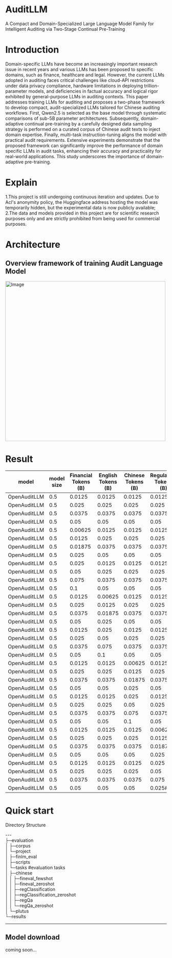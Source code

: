 # AuditLLM

A Compact and Domain-Specialized Large Language Model Family for Intelligent Auditing via Two-Stage Continual Pre-Training

# Introduction

Domain-specific LLMs have become an increasingly important research issue in recent years and various LLMs has been proposed to specific domains, such as finance, healthcare and legal. However, the current LLMs adopted in auditing faces critical challenges like cloud-API restrictions under data privacy compliance, hardware limitations in deploying trillion-parameter models, and deficiencies in factual accuracy and logical rigor exhibited by general-purpose LLMs in auditing contexts. This paper addresses training LLMs for auditing and proposes a two-phase framework to develop compact, audit-specialized LLMs tailored for Chinese auditing workflows. First, Qwen2.5 is selected as the base model through systematic comparisons of sub-5B parameter architectures. Subsequently, domain-adaptive continual pre-training by a carefully designed data sampling strategy is performed on a curated corpus of Chinese audit texts to inject domain expertise. Finally, multi-task instruction-tuning aligns the model with practical audit requirements. Extensive experiments demonstrate that the proposed framework can significantly improve the performance of domain specific LLMs in audit tasks, enhancing their accuracy and practicality for real-world applications. This study underscores the importance of domain-adaptive pre-training.

# Explain

1.This project is still undergoing continuous iteration and updates. Due to Acl's anonymity policy, the Huggingface address hosting the model was temporarily hidden, but the experimental data is now publicly available;
2.The data and models provided in this project are for scientific research purposes only and are strictly prohibited from being used for commercial purposes.

# Architecture

## Overview framework of training Audit Language Model


<img src="" alt="Image" width="500"/>


# Result

| model        | model size | Financial Tokens (B) | English Tokens (B) | Chinese Tokens (B) | Regulation Tokens (B) | FinanceIQ | reg-entity | reg-problem-entity | reg-legal-name | reg-relation | Average Performance |
| ------------ | ---------- | -------------------- | ------------------ | ------------------ | --------------------- | --------- | ---------- | ------------------ | -------------- | ------------ | ------------------- |
| OpenAuditLLM | 0.5        | 0.0125               | 0.0125             | 0.0125             | 0.0125                | 44.03     | 41.77      | 26.8               | 14.68          | 14.53        | 28.362              |
| OpenAuditLLM | 0.5        | 0.025                | 0.025              | 0.025              | 0.025                 | 40.91     | 41.96      | 22.28              | 16.06          | 23.93        | 29.028              |
| OpenAuditLLM | 0.5        | 0.0375               | 0.0375             | 0.0375             | 0.0375                | 41.23     | 46.03      | 26.14              | 15.6           | 24.79        | 30.758              |
| OpenAuditLLM | 0.5        | 0.05                 | 0.05               | 0.05               | 0.05                  | 40.83     | 50.35      | 26.14              | 16.06          | 26.5         | 31.976              |
| OpenAuditLLM | 0.5        | 0.00625              | 0.0125             | 0.0125             | 0.0125                | 40.52     | 43.1       | 24.18              | 16.97          | 22.22        | 29.398              |
| OpenAuditLLM | 0.5        | 0.0125               | 0.025              | 0.025              | 0.025                 | 41.06     | 43.23      | 18.95              | 16.97          | 23.93        | 28.828              |
| OpenAuditLLM | 0.5        | 0.01875              | 0.0375             | 0.0375             | 0.0375                | 40.71     | 43.8       | 22.22              | 16.54          | 24.79        | 29.612              |
| OpenAuditLLM | 0.5        | 0.025                | 0.05               | 0.05               | 0.05                  | 41.01     | 45.52      | 23.53              | 16.06          | 26.5         | 30.524              |
| OpenAuditLLM | 0.5        | 0.025                | 0.0125             | 0.0125             | 0.0125                | 40.89     | 47.29      | 21.57              | 14.68          | 23.93        | 29.672              |
| OpenAuditLLM | 0.5        | 0.05                 | 0.025              | 0.025              | 0.025                 | 40.99     | 55.12      | 22.88              | 15.6           | 27.35        | 32.388              |
| OpenAuditLLM | 0.5        | 0.075                | 0.0375             | 0.0375             | 0.0375                | 41.25     | 58.61      | 22.22              | 15.14          | 28.21        | 33.086              |
| OpenAuditLLM | 0.5        | 0.1                  | 0.05               | 0.05               | 0.05                  | 41.46     | 55.24      | 22.88              | 14.68          | 29.06        | 32.664              |
| OpenAuditLLM | 0.5        | 0.0125               | 0.00625            | 0.0125             | 0.0125                | 40.89     | 47.29      | 21.57              | 14.68          | 23.93        | 29.672              |
| OpenAuditLLM | 0.5        | 0.025                | 0.0125             | 0.025              | 0.025                 | 40.99     | 55.12      | 22.88              | 15.6           | 27.35        | 32.388              |
| OpenAuditLLM | 0.5        | 0.0375               | 0.01875            | 0.0375             | 0.0375                | 41.25     | 58.61      | 22.22              | 15.14          | 28.21        | 33.086              |
| OpenAuditLLM | 0.5        | 0.05                 | 0.025              | 0.05               | 0.05                  | 41.46     | 55.24      | 22.88              | 14.68          | 29.06        | 32.664              |
| OpenAuditLLM | 0.5        | 0.0125               | 0.025              | 0.0125             | 0.0125                | 40.54     | 45.26      | 23.53              | 18.81          | 19.66        | 29.56               |
| OpenAuditLLM | 0.5        | 0.025                | 0.05               | 0.025              | 0.025                 | 41.3      | 55.63      | 23.53              | 16.51          | 27.35        | 32.864              |
| OpenAuditLLM | 0.5        | 0.0375               | 0.075              | 0.0375             | 0.0375                | 41.25     | 49.78      | 23.53              | 16.06          | 30.77        | 32.278              |
| OpenAuditLLM | 0.5        | 0.05                 | 0.1                | 0.05               | 0.05                  | 41.56     | 49.21      | 22.88              | 16.06          | 29.91        | 31.924              |
| OpenAuditLLM | 0.5        | 0.0125               | 0.0125             | 0.00625            | 0.0125                | 42.27     | 41.7       | 24.18              | 17.89          | 19.66        | 29.14               |
| OpenAuditLLM | 0.5        | 0.025                | 0.025              | 0.0125             | 0.025                 | 41.53     | 55.05      | 25.49              | 16.97          | 20.51        | 31.91               |
| OpenAuditLLM | 0.5        | 0.0375               | 0.0375             | 0.01875            | 0.0375                | 41.98     | 53.91      | 24.84              | 16.97          | 18.8         | 31.3                |
| OpenAuditLLM | 0.5        | 0.05                 | 0.05               | 0.025              | 0.05                  | 41.78     | 57.79      | 26.14              | 16.97          | 23.08        | 33.152              |
| OpenAuditLLM | 0.5        | 0.0125               | 0.0125             | 0.025              | 0.0125                | 40.83     | 50.03      | 24.84              | 17.43          | 29.06        | 32.438              |
| OpenAuditLLM | 0.5        | 0.025                | 0.025              | 0.05               | 0.025                 | 41.91     | 51.11      | 24.84              | 16.97          | 23.08        | 31.582              |
| OpenAuditLLM | 0.5        | 0.0375               | 0.0375             | 0.075              | 0.0375                | 42.11     | 50.92      | 24.84              | 16.97          | 24.79        | 31.926              |
| OpenAuditLLM | 0.5        | 0.05                 | 0.05               | 0.1                | 0.05                  | 42.29     | 47.68      | 24.84              | 16.51          | 23.08        | 30.88               |
| OpenAuditLLM | 0.5        | 0.0125               | 0.0125             | 0.0125             | 0.00625               | 42.12     | 42.15      | 24.18              | 17.89          | 17.95        | 28.858              |
| OpenAuditLLM | 0.5        | 0.025                | 0.025              | 0.025              | 0.0125                | 41.45     | 62.3       | 24.84              | 16.51          | 23.93        | 33.806              |
| OpenAuditLLM | 0.5        | 0.0375               | 0.0375             | 0.0375             | 0.01875               | 41.57     | 60.01      | 26.14              | 16.97          | 28.21        | 34.58               |
| OpenAuditLLM | 0.5        | 0.05                 | 0.05               | 0.05               | 0.025                 | 41.75     | 61.09      | 25.49              | 17.43          | 23.08        | 33.768              |
| OpenAuditLLM | 0.5        | 0.0125               | 0.0125             | 0.0125             | 0.025                 | 41.86     | 42.66      | 22.88              | 19.27          | 16.24        | 28.582              |
| OpenAuditLLM | 0.5        | 0.025                | 0.025              | 0.025              | 0.05                  | 41.29     | 52.77      | 24.18              | 18.81          | 21.37        | 31.684              |
| OpenAuditLLM | 0.5        | 0.0375               | 0.0375             | 0.0375             | 0.075                 | 41.13     | 55.88      | 24.84              | 16.97          | 25.64        | 32.892              |
| OpenAuditLLM | 0.5        | 0.05                 | 0.05               | 0.05               | 0.025#                | 41.49     | 56.83      | 24.18              | 17.89          | 26.5         | 33.378              |

# Quick start

Directory Structure

--- <br>
├─evaluation <br>
│  ├─corpus <br>
│  └─project <br>
│      ├─finlm_eval <br>
│      ├─scripts <br>
│      └─tasks #evaluation tasks <br>
│          ├─chinese <br>
│          │  ├─fineval_fewshot <br>
│          │  ├─fineval_zeroshot <br>
│          │  ├─regClassification <br>
│          │  ├─regClassification_zeroshot <br>
│          │  ├─regQa <br>
│          │  └─regQa_zeroshot <br>
│          └─plutus <br>
└─results <br>

---

## Model download

coming soon...
